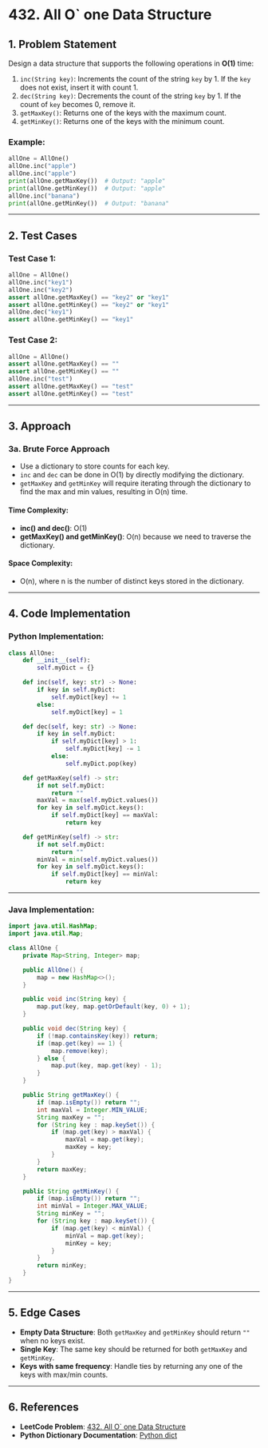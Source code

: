 # 432. All O` one Data Structure
     
## 1. Problem Statement

Design a data structure that supports the following operations in **O(1)** time:
1. `inc(String key)`: Increments the count of the string `key` by 1. If the `key` does not exist, insert it with count 1.
2. `dec(String key)`: Decrements the count of the string `key` by 1. If the count of `key` becomes 0, remove it.
3. `getMaxKey()`: Returns one of the keys with the maximum count.
4. `getMinKey()`: Returns one of the keys with the minimum count.

### Example:
```python
allOne = AllOne()
allOne.inc("apple")
allOne.inc("apple")
print(allOne.getMaxKey())  # Output: "apple"
print(allOne.getMinKey())  # Output: "apple"
allOne.inc("banana")
print(allOne.getMinKey())  # Output: "banana"
```

---

## 2. Test Cases

### Test Case 1:
```python
allOne = AllOne()
allOne.inc("key1")
allOne.inc("key2")
assert allOne.getMaxKey() == "key2" or "key1"
assert allOne.getMinKey() == "key2" or "key1"
allOne.dec("key1")
assert allOne.getMinKey() == "key1"
```

### Test Case 2:
```python
allOne = AllOne()
assert allOne.getMaxKey() == ""
assert allOne.getMinKey() == ""
allOne.inc("test")
assert allOne.getMaxKey() == "test"
assert allOne.getMinKey() == "test"
```

---

## 3. Approach

### 3a. Brute Force Approach
- Use a dictionary to store counts for each key.
- `inc` and `dec` can be done in O(1) by directly modifying the dictionary.
- `getMaxKey` and `getMinKey` will require iterating through the dictionary to find the max and min values, resulting in O(n) time.

#### Time Complexity:
- **inc() and dec()**: O(1)
- **getMaxKey() and getMinKey()**: O(n) because we need to traverse the dictionary.

#### Space Complexity:
- O(n), where n is the number of distinct keys stored in the dictionary.

---

## 4. Code Implementation

### Python Implementation:
```python
class AllOne:
    def __init__(self):
        self.myDict = {}

    def inc(self, key: str) -> None:
        if key in self.myDict:
            self.myDict[key] += 1
        else:
            self.myDict[key] = 1

    def dec(self, key: str) -> None:
        if key in self.myDict:
            if self.myDict[key] > 1:
                self.myDict[key] -= 1
            else:
                self.myDict.pop(key)

    def getMaxKey(self) -> str:
        if not self.myDict:
            return ""
        maxVal = max(self.myDict.values())
        for key in self.myDict.keys():
            if self.myDict[key] == maxVal:
                return key

    def getMinKey(self) -> str:
        if not self.myDict:
            return ""
        minVal = min(self.myDict.values())
        for key in self.myDict.keys():
            if self.myDict[key] == minVal:
                return key
```

---

### Java Implementation:
```java
import java.util.HashMap;
import java.util.Map;

class AllOne {
    private Map<String, Integer> map;

    public AllOne() {
        map = new HashMap<>();
    }

    public void inc(String key) {
        map.put(key, map.getOrDefault(key, 0) + 1);
    }

    public void dec(String key) {
        if (!map.containsKey(key)) return;
        if (map.get(key) == 1) {
            map.remove(key);
        } else {
            map.put(key, map.get(key) - 1);
        }
    }

    public String getMaxKey() {
        if (map.isEmpty()) return "";
        int maxVal = Integer.MIN_VALUE;
        String maxKey = "";
        for (String key : map.keySet()) {
            if (map.get(key) > maxVal) {
                maxVal = map.get(key);
                maxKey = key;
            }
        }
        return maxKey;
    }

    public String getMinKey() {
        if (map.isEmpty()) return "";
        int minVal = Integer.MAX_VALUE;
        String minKey = "";
        for (String key : map.keySet()) {
            if (map.get(key) < minVal) {
                minVal = map.get(key);
                minKey = key;
            }
        }
        return minKey;
    }
}
```

---

## 5. Edge Cases
- **Empty Data Structure**: Both `getMaxKey` and `getMinKey` should return `""` when no keys exist.
- **Single Key**: The same key should be returned for both `getMaxKey` and `getMinKey`.
- **Keys with same frequency**: Handle ties by returning any one of the keys with max/min counts.

---

## 6. References
- **LeetCode Problem**: [432. All O` one Data Structure](https://leetcode.com/problems/all-oone-data-structure/)
- **Python Dictionary Documentation**: [Python dict](https://docs.python.org/3/library/stdtypes.html#typesmapping)

